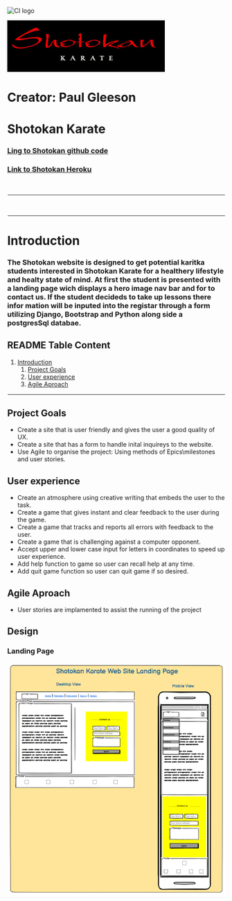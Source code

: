 ![CI logo](https://codeinstitute.s3.amazonaws.com/fullstack/ci_logo_small.png)

![Shotokan Logo](static/images/main_logo.png)


# Creator: Paul Gleeson

# Shotokan Karate

### [Ling to Shotokan github code](https://github.com/Shaga-Matula/Iceberg)
### [Link to Shotokan Heroku](https://shotokanapp-74a9ccbfcd2b.herokuapp.com)
&nbsp;
<hr style="border:1px solid white">

<!-- ![Start screen](assets/images/game_page.png) -->

&nbsp;
<hr style="border:1px solid white">

# Introduction

### The Shotokan website is designed to get potential karitka students interested in Shotokan Karate for a healthery lifestyle and healty state of mind. At first the student is presented with a landing page wich displays a hero image nav bar and for to contact us. If the student decideds to take up lessons there infor mation will be inputed into the registar through a form utilizing Django, Bootstrap and Python along side a postgresSql databae. 


## README Table Content

1.  [Introduction](#Introduction)
    1.  [Project Goals](#Project-Goals)
    2.  [User experience](#User-experience)
    3.  [Agile Aproach](#Agile-Aproach)
  
   

<hr style="border:1px solid white">

## Project Goals

* Create a site that is user friendly and gives the user a good quality of UX.
* Create a site that has a form to handle inital inquireys to the website.
* Use Agile to organise the project: Using methods of Epics\milestones and user stories. 




## User experience


* Create an atmosphere using creative writing that embeds the user to the task.
* Create a game that gives instant and clear feedback to the user during the game.
* Create a game that tracks and reports all errors with feedback to the user.
* Create a game that is challenging against a computer opponent.
* Accept upper and lower case input for letters in coordinates to speed up user experience. 
* Add help function to game so user can recall help at any time.
* Add quit game function so user can quit game if so desired.


## Agile Aproach

* User stories are implamented to assist the running of the project

## Design 

### Landing Page

![Landing Page](static/images/readme_images/landing%20_page%20_view.png)
